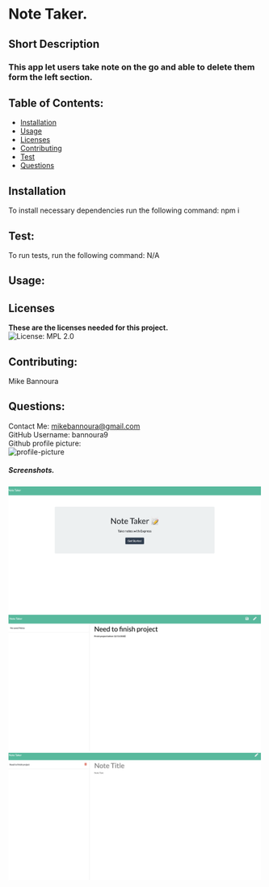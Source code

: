 
  # Note Taker.

  ## Short Description
  ### This app let users take note on the go and able to delete them form the left section.
  ## Table of Contents:
- [Installation](#Installation)
- [Usage](#Usage)
- [Licenses](#Licenses)
- [Contributing](#Contributing)
- [Test](#Test)
- [Questions](#Questions)



## Installation
To install necessary dependencies run the following command:
  npm i
## Test:
  To run tests, run the following command:
  N/A

## Usage:
  
## Licenses
**These are the licenses needed for this project.** <br/>
![License: MPL 2.0](https://img.shields.io/badge/License-MPL%202.0-brightgreen.svg)

## Contributing:
  Mike Bannoura


## Questions:
Contact Me: mikebannoura@gmail.com<br/>
GitHub Username: bannoura9<br/>
Github profile picture:<br/>
![profile-picture](https://avatars2.githubusercontent.com/u/47578041?v=4=100x)

##### Screenshots.

<img width="500" src="Develop/Screenshots/Screenshot-1.png" alt="1st screenshot"> <br>
<img width="500" src="Develop/Screenshots/Screenshot-2.png" alt="2nd screenshot"> <br>
<img width="500" src="Develop/Screenshots/Screenshot-3.png" alt="3rd screenshot">